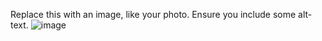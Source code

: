 Replace this with an image, like your photo. Ensure you include some alt-text.
![image](https://user-images.githubusercontent.com/61905658/157295183-80fbde74-eec5-44ab-ae7b-29493013d74d.png)

